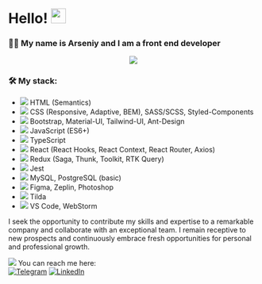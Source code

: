 # Hello! <img src="https://media.giphy.com/media/hvRJCLFzcasrR4ia7z/giphy.gif" width="30px"/> 
### :man_technologist: My name is Arseniy and I am a front end developer 
<div align="center">
<img src="https://media.giphy.com/media/v1.Y2lkPTc5MGI3NjExYjRjNTdiYWY1ZDcwZGYzYzdiZTA5ZjEyZDE0ODhlNDdkMTU1NGRiMyZlcD12MV9pbnRlcm5hbF9naWZzX2dpZklkJmN0PWc/dWesBcTLavkZuG35MI/giphy.gif"/>
</div>

### :hammer_and_wrench: My stack:
- <img src="https://img.icons8.com/small/16/000000/source-code.png"/> HTML (Semantics)  
- <img src="https://img.icons8.com/small/16/000000/css-filetype.png"/> CSS (Responsive, Adaptive, BEM), SASS/SCSS, Styled-Сomponents 
- <img src="https://img.icons8.com/?size=16&id=24870&format=png" /> Bootstrap, Material-UI, Tailwind-UI, Ant-Design
- <img src="https://img.icons8.com/small/16/000000/js.png"/> JavaScript (ES6+) 
- <img src="https://img.icons8.com/?size=16&id=vMqgHSToxrJR&format=png" /> TypeScript
- <img src="https://img.icons8.com/small/16/000000/react.png"/> React (React Hooks, React Context, React Router, Axios) 
- <img src="https://img.icons8.com/?size=16&id=A6r5yddU9uA0&format=png" /> Redux (Saga, Thunk, Toolkit, RTK Query) 
- <img src="https://img.icons8.com/?size=16&id=WwpSBtoaopNz&format=png" /> Jest
- <img src="https://img.icons8.com/small/16/000000/sql.png"/> MySQL, PostgreSQL (basic) 
- <img src="https://img.icons8.com/small/16/000000/psd.png"/> Figma, Zeplin, Photoshop 
- <img src="https://img.icons8.com/small/16/000000/plugin.png"/> Tilda 
- <img src="https://img.icons8.com/?size=16&id=2778&format=png"/> VS Code, WebStorm

I seek the opportunity to contribute my skills and expertise to a remarkable company and collaborate with an exceptional team. I remain receptive to new prospects and continuously embrace fresh opportunities for personal and professional growth.

<img src="https://img.icons8.com/small/16/000000/phone-not-being-used.png"/> You can reach me here: <br/>
[![Telegram](https://img.shields.io/badge/Telegram-%232CA5E0.svg?style=for-the-badge&logo=telegram&logoColor=white)](https://t.me/arseniy_punko)
[![LinkedIn](https://img.shields.io/badge/LinkedIn-%230077B5.svg?style=for-the-badge&logo=linkedin&logoColor=white)](https://www.linkedin.com/in/arseniy-punko/)
